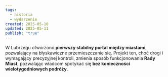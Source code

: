 ```yaml
---
tags:
  - historia
  - wydarzenie
created: 2025-05-10
updated: 2025-05-11
publish: "true"
---
```

W Lubrzegu otworzono **pierwszy stabilny portal między miastami**, pozwalający na błyskawiczne przemieszczanie się. Projekt ten, choć drogi i wymagający precyzyjnej kontroli, zmienia sposób funkcjonowania **Rady Miast**, pozwalając władcom spotykać się **bez konieczności wielotygodniowych podróży**.